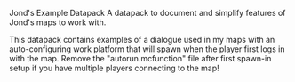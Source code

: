 Jond's Example Datapack
A datapack to document and simplify features of Jond's maps to work with. 

This datapack contains examples of a dialogue used in my maps with an auto-configuring work platform that will spawn when the player first logs in with the map. Remove the "autorun.mcfunction" file after first spawn-in setup if you have multiple players connecting to the map!
